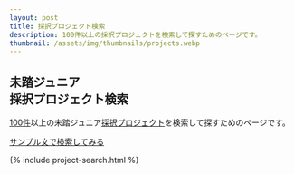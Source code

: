 ```yaml
---
layout: post
title: 採択プロジェクト検索
description: 100件以上の採択プロジェクトを検索して探すためのページです。
thumbnail: /assets/img/thumbnails/projects.webp
---
```


<div class="projects">
  <h2>未踏ジュニア<br class="ph">採択プロジェクト検索</h2>
  <p>
    <a href='/stats#total'>100件</a>以上の未踏ジュニア<a href='/projects'>採択プロジェクト</a>を検索して探すためのページです。
  </p>

  <a href="#" class="button" id="category-link">サンプル文で検索してみる</a>

  {% include project-search.html %}
</div>
